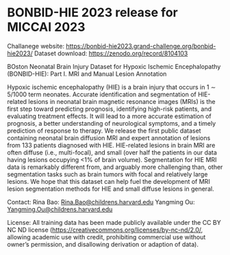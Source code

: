 # BONBID-HIE 2023 release for MICCAI 2023
Challanege website: https://bonbid-hie2023.grand-challenge.org/bonbid-hie2023/
Dataset download: https://zenodo.org/record/8104103

BOston Neonatal Brain Injury Dataset for Hypoxic Ischemic Encephalopathy (BONBID-HIE): Part I. MRI and Manual Lesion Annotation

Hypoxic ischemic encephalopathy (HIE) is a brain injury that occurs in 1 ∼ 5/1000 term neonates. 
Accurate identification and segmentation of HIE-related lesions in neonatal brain magnetic resonance images (MRIs) 
is the first step toward predicting prognosis, identifying high-risk patients, and evaluating treatment effects.
It will lead to a more accurate estimation of prognosis, a better understanding of neurological symptoms, and a 
timely prediction of response to therapy. We release the first public dataset containing neonatal brain diffusion 
MRI and expert annotation of lesions from 133 patients diagnosed with HIE. HIE-related lesions in brain MRI are 
often diffuse (i.e., multi-focal), and small (over half the patients in our data having lesions occupying <1% of brain volume). 
Segmentation for HIE MRI data is remarkably different from, and arguably more challenging than, other segmentation 
tasks such as brain tumors with focal and relatively large lesions. We hope that this dataset can help fuel the 
development of MRI lesion segmentation methods for HIE and small diffuse lesions in general.

Contact:
Rina Bao: Rina.Bao@childrens.harvard.edu
Yangming Ou: Yangming.Ou@childrens.harvard.edu

License:
All training data has been made publicly available under the CC BY NC ND license (https://creativecommons.org/licenses/by-nc-nd/2.0/, allowing academic use with credit, prohibiting commercial use without owner’s permission, and disallowing derivation or adaption of data). 
